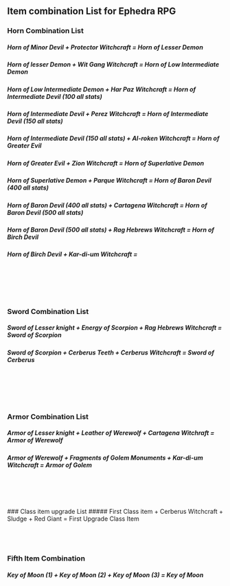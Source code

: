 ## Item combination List for Ephedra RPG

### Horn Combination List

##### Horn of Minor Devil + Protector Witchcraft = Horn of Lesser Demon
##### Horn of lesser Demon + Wit Gang Witchcraft = Horn of Low Intermediate Demon
##### Horn of Low Intermediate Demon + Har Paz Witchcraft = Horn of Intermediate Devil (100 all stats)
##### Horn of Intermediate Devil + Perez Witchcraft = Horn of Intermediate Devil (150 all stats)
##### Horn of Intermediate Devil (150 all stats) + Al-roken Witchcraft = Horn of Greater Evil
##### Horn of Greater Evil + Zion Witchcraft = Horn of Superlative Demon
##### Horn of Superlative Demon + Parque Witchcraft = Horn of Baron Devil (400 all stats)
##### Horn of Baron Devil (400 all stats) + Cartagena Witchcraft = Horn of Baron Devil (500 all stats)
##### Horn of Baron Devil (500 all stats) + Rag Hebrews Witchcraft = Horn of Birch Devil
##### Horn of Birch Devil + Kar-di-um Witchcraft = 
<br />
<br />
<br />
<br />

### Sword Combination List
##### Sword of Lesser knight + Energy of Scorpion + Rag Hebrews Witchcraft = Sword of Scorpion
##### Sword of Scorpion + Cerberus Teeth + Cerberus Witchcraft = Sword of Cerberus
<br />
<br />
<br />
<br />

### Armor Combination List
##### Armor of Lesser knight + Leather of Werewolf + Cartagena Witchraft = Armor of Werewolf
##### Armor of Werewolf + Fragments of Golem Monuments + Kar-di-um Witchcraft = Armor of Golem
<br />
<br />
<br />
<br />
### Class item upgrade List
##### First Class item + Cerberus Witchcraft + Sludge + Red Giant = First Upgrade Class Item
<br />
<br />
<br />
<br />

### Fifth Item Combination ###
##### Key of Moon (1) + Key of Moon (2) + Key of Moon (3) = Key of Moon

